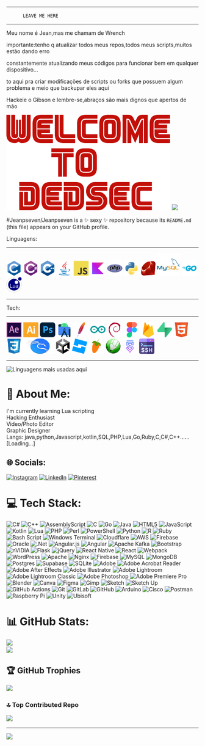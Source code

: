 ____________________________________

          LEAVE ME HERE
____________________________________
<!--   
███████╗███████╗ ██████╗  ██████╗██╗███████╗████████╗██╗   ██╗
██╔════╝██╔════╝██╔═══██╗██╔════╝██║██╔════╝╚══██╔══╝╚██╗ ██╔╝
█████╗  ███████╗██║   ██║██║     ██║█████╗     ██║    ╚████╔╝ 
██╔══╝  ╚════██║██║   ██║██║     ██║██╔══╝     ██║     ╚██╔╝  
██║     ███████║╚██████╔╝╚██████╗██║███████╗   ██║      ██║   
╚═╝     ╚══════╝ ╚═════╝  ╚═════╝╚═╝╚══════╝   ╚═╝      ╚═╝   
                                                    
 
   _   
 _| |_ 
|_   _|
  |_|  

 /$$$$$$$  /$$$$$$$$ /$$$$$$$   /$$$$$$  /$$$$$$$$  /$$$$$$ 
| $$__  $$| $$_____/| $$__  $$ /$$__  $$| $$_____/ /$$__  $$
| $$  \ $$| $$      | $$  \ $$| $$  \__/| $$      | $$  \__/
| $$  | $$| $$$$$   | $$  | $$|  $$$$$$ | $$$$$   | $$      
| $$  | $$| $$__/   | $$  | $$ \____  $$| $$__/   | $$      
| $$  | $$| $$      | $$  | $$ /$$  \ $$| $$      | $$    $$
| $$$$$$$/| $$$$$$$$| $$$$$$$/|  $$$$$$/| $$$$$$$$|  $$$$$$/
|_______/ |________/|_______/  \______/ |________/ \______/ 
                                                            
    :::     :::::::::: :::     ::: :::::::::: :::::::::  
   :+:      :+:        :+:     :+: :+:        :+:    :+: 
  +:+ +:+   +:+        +:+     +:+ +:+        +:+    +:+ 
 +#+  +:+   +#++:++#   +#+     +:+ +#++:++#   +#++:++#:  
+#+#+#+#+#+ +#+         +#+   +#+  +#+        +#+    +#+ 
      #+#   #+#          #+#+#+#   #+#        #+#    #+# 
      ###   ##########     ###     ########## ###    ### 

      ⠀⠀⠀⠀⠀⠀⠀⠀⠀⠀⠀⠀⠀⠀⠀⠀⠀⠀⠀⠀⠀⠀⠀⠀⠀⠀⠀⠀⠀⠀⠀⠀⠀⠀⠀⠀⠀⠀⠀⠀⠀⠀⠀⠀⠀⠀⠀⠀⠀⠀⠀⠀⠀⠀⠀⠀⠀⠀⠀⠀⠀⠀⠀⠀⠀
⠀⠀⠀⠀⠀⠀⠀⠀⠀⠀⠀⠀⠀⠀⠀⠀⠀⠀⠀⠀⠀⠀⠀⠀⠀⠀⠀⠀⠀⠀⠀⠀⠀⠀⠀⠀⠀⠀⠀⠀⠀⠀⠀⠀⠀⠀⠀⠀⠀⠀⠀⠀⠀⠀⠀⠀⠀⠀⠀⠀⠀⠀⠀⠀⠀
⠀⠀⠀⠀⠀⠀⠀⠀⠀⠀⠀⠀⠀⠀⠀⠀⠀⠀⠀⠀⠀⠀⠀⠀⠀⠀⠀⢀⣀⠶⣶⣶⠂⣰⣶⢀⡀⠀⠀⠀⠀⠀⠀⠀⠀⠀⠀⠀⠀⠀⠀⠀⠀⠀⠀⠀⠀⠀⠀⠀⠀⠀⠀⠀⠀
⠀⠀⠀⠀⠀⠀⠀⠀⠀⠀⠀⠀⠀⠀⠀⠀⠀⠀⠀⠀⠀⠀⠀⠀⢠⣤⣾⣿⣿⣾⣿⣿⣾⣿⣿⣾⣷⣿⣶⣦⠀⠀⠀⠀⠀⠀⠀⠀⠀⠀⠀⠀⠀⠀⠀⠀⠀⠀⠀⠀⠀⠀⠀⠀⠀
⠀⠀⠀⠀⠀⠀⠀⠀⠀⠀⠀⠀⠀⠀⠀⠀⠀⠀⠀⠀⠀⠀⠀⣀⣿⣿⣿⣿⡿⢉⣿⣿⣿⣿⠿⢙⣿⣿⣿⣿⠿⣹⣤⣀⡀⠀⠀⠀⠀⠀⠀⠀⠀⠀⠀⠀⠀⠀⠀⠀⠀⠀⠀⠀⠀
⠀⠀⠀⠀⠀⠀⠀⠀⠀⠀⠀⠀⠀⠀⠀⠀⠀⠀⠀⠀⠀⢀⣰⣿⣿⣿⡿⢋⣴⣿⣿⣿⡿⢋⣴⣿⣿⣿⡿⢋⣴⣿⣿⣿⡷⢀⣀⠀⠀⠀⠀⠀⠀⠀⠀⠀⠀⠀⠀⠀⠀⠀⠀⠀⠀
⠀⠀⠀⠀⠀⠀⠀⠀⠀⠀⠀⠀⠀⠀⠀⠀⠀⠀⠀⢠⣤⣿⣿⣬⣿⣿⣤⣾⣿⣤⣿⣿⣤⣾⣿⣬⣿⣿⣴⣿⣯⣼⣿⣿⣴⣿⣿⣤⡀⠀⠀⠀⠀⠀⠀⠀⠀⠀⠀⠀⠀⠀⠀⠀⠀
⠀⠀⠀⠀⠀⠀⠀⠀⠀⠀⠀⠀⠀⠀⠀⠀⠀⠀⣠⣾⣿⣿⣿⠿⣿⣿⣿⣿⣿⠿⣿⣿⣿⣿⣿⠿⣿⣿⣿⣿⣿⠿⣿⣿⣿⣿⣿⠿⠄⠀⠀⠀⠀⠀⠀⠀⠀⠀⠀⠀⠀⠀⠀⠀⠀
⠀⠀⠀⠀⠀⠀⠀⠀⠀⠀⠀⠀⠀⠀⠀⠀⠀⢀⣿⣿⣿⡿⠃⣠⣿⣿⣿⡿⠛⣠⣿⣿⣿⡿⠃⣸⣿⣿⣿⡿⠃⣸⣿⣿⣿⡿⢃⣼⡇⠀⠀⠀⠀⠀⠀⠀⠀⠀⠀⠀⠀⠀⠀⠀⠀
⠀⠀⠀⠀⠀⠀⠀⠀⠀⠀⠀⠀⠀⠀⠀⠀⢀⠻⣿⣿⠟⣡⣾⠿⣿⣿⠏⣱⣾⠿⣿⣿⠏⣱⣿⠿⣿⣿⠏⣱⡿⢿⣿⣿⠏⣰⣿⢿⣿⠀⠀⠀⠀⠀⠀⠀⠀⠀⠀⠀⠀⠀⠀⠀⠀
⠀⠀⠀⠀⠀⠀⠀⠀⠀⠀⠀⠀⠀⠀⠀⠀⢸⣶⣿⣿⣶⣿⣿⣶⣿⣿⣶⣿⣿⣶⣿⣿⣾⣿⣿⣶⣿⣿⣾⣿⣿⣶⣿⣿⣾⣿⣿⣾⣿⠀⠀⠀⠀⠀⠀⠀⠀⠀⠀⠀⠀⠀⠀⠀⠀
⠀⠀⠀⠀⠀⠀⠀⠀⠀⠀⠀⠀⠀⠀⠀⢠⠼⢛⣿⣿⣿⣿⡿⢛⣿⣿⣿⣿⡿⠻⠿⠿⠿⢿⠿⢛⣿⣿⣿⣿⠟⢛⣿⣿⣿⣿⠟⢛⣿⡧⠀⠀⠀⠀⠀⠀⠀⠀⠀⠀⠀⠀⠀⠀⠀
⠀⠀⠀⠀⠀⠀⠀⠀⠀⠀⠀⠀⠀⠀⠀⢈⣱⣿⣿⣿⡿⠋⣰⣿⣿⣿⡿⠏⠁⠀⠀⠀⠀⠈⠀⠙⠿⠿⠿⢋⣴⣿⣿⣿⡿⢋⣴⣿⣿⣷⡆⠀⠀⠀⠀⠀⠀⠀⠀⠀⠀⠀⠀⠀⠀
⠀⠀⠀⠀⠀⠀⠀⠀⠀⠀⠀⠀⠀⠀⠀⣼⣿⣤⣿⣿⣤⣿⣿⡤⠟⠁⠀⠀⠀⠀⠀⠀⠀⠀⠀⠀⠀⠀⠀⠀⠀⠘⠛⢿⣴⣿⣿⣼⣿⣯⣤⡀⠀⠀⠀⠀⠀⠀⠀⠀⠀⠀⠀⠀⠀
⠀⠀⠀⠀⠀⠀⠀⠀⠀⠀⠀⠀⠀⠀⠀⢸⣿⠿⣿⣿⣿⡿⠛⠀⠀⠀⠀⠀⠀⠀⠀⠀⠀⠀⠀⠀⠀⠀⠀⠀⠀⠀⠀⠀⠈⠻⣿⢿⣿⣿⣿⡇⠀⠀⠀⠀⠀⠀⠀⠀⠀⠀⠀⠀⠀
⠀⠀⠀⠀⠀⠀⠀⠀⠀⠀⠀⠀⠀⠀⠀⠸⢋⠰⣿⣿⡿⠁⠀⠀⠀⠀⠀⠀⠀⠀⠀⠀⠀⠀⠀⠀⠀⠀⠀⠀⠀⠀⠀⠀⠀⠀⣉⢾⣿⡿⢿⠿⠀⠀⠀⠀⠀⠀⠀⠀⠀⠀⠀⠀⠀
⠀⠀⠀⠀⠀⠀⠀⠀⠀⠀⠀⠀⠀⠀⠀⡔⢢⠘⣿⣿⠀⠀⠀⠀⠀⢠⠀⡄⠀⠀⠀⠀⠀⠀⠀⠀⠀⣤⢂⡜⣠⠀⠀⠀⠀⠐⣄⢺⡛⣄⢢⡐⡄⠀⠀⠀⠀⠀⠀⠀⠀⠀⠀⠀⠀
⠀⠀⠀⠀⠀⣀⣀⣶⣶⣤⡄⣀⣀⣀⣴⣿⡿⣉⣿⣿⣿⠀⠀⠀⢸⣿⣿⣿⡿⡁⠀⠀⢀⡀⠀⢸⣿⣿⣿⣿⠿⠁⠀⠀⢀⣸⠏⣩⣿⣿⣿⣿⠇⣠⣶⣶⣴⣦⠄⣠⣀⣀⠀⠀⠀
⠀⠀⢀⠀⡐⣈⣿⣿⣿⢋⡑⢈⣿⣿⣿⠋⠀⣨⣿⣿⡿⠂⠀⠀⠈⠙⡿⢋⡐⠁⠀⠀⡖⢃⠀⠀⠙⠻⠛⠋⠀⠀⠀⠀⡘⢉⠂⣹⣿⣿⡟⢉⠂⣹⣿⣿⡟⠁⠀⣹⣿⣿⡗⣀⠀
⠀⡜⢠⠃⠈⢠⣿⠟⠀⠃⠀⢤⣿⠟⠀⠃⠘⢤⡿⠛⡀⠃⠀⠀⠀⠀⠀⠀⠀⠀⠀⠚⡄⢣⠚⠀⠀⠀⠀⠀⠀⠀⠀⠀⡜⢠⠑⣼⣿⠋⠘⠀⠀⣜⠛⠋⠈⠠⠃⡼⠛⠃⠀⠠⠃
⣶⣾⣶⣷⣼⠶⣷⣾⣶⣷⣾⠶⣷⣾⣶⣷⣾⠶⣷⣾⣶⣇⠀⠀⠀⠀⠀⠀⠀⠀⠀⠉⠀⠀⠉⠀⠀⠀⠀⠀⠀⠀⠀⣀⣾⣷⠷⢠⣶⠧⣾⣷⠇⢰⣶⠷⣾⣶⠇⢰⣶⠇⢸⣶⠇
⣽⣿⣿⠛⢃⠐⣿⣿⣿⠛⢋⠐⣿⣿⣿⠋⢉⠐⣿⣿⣿⠋⢀⠀⣄⣀⡆⠀⠀⠀⠀⠀⠀⠀⠀⠀⠀⠀⠀⠀⣀⠒⢂⣿⡟⠋⣀⠚⢉⣶⡟⠋⡀⠚⢡⣾⡟⠉⡀⠚⢡⣾⡟⠁⡀
⣿⠟⠀⠀⠀⢘⡿⠟⠀⠈⠡⢘⡿⠟⠀⠌⠠⠚⡿⠛⠀⠌⠠⢛⡿⠟⠠⠜⠠⢀⠀⠀⠀⠀⠀⢸⡇⠀⡠⠜⠀⢸⡿⠋⡀⠈⠀⣻⡿⠋⠀⠘⠀⣻⡿⠃⠠⠘⠄⢻⠿⠃⠠⠐⠀
⣁⣰⠈⣄⣱⠈⣁⣰⠉⣎⣱⠈⣁⣰⠉⣎⣰⠉⣁⣰⠉⣎⣰⠉⣁⣰⠀⠈⠱⢉⣁⣀⠁⣀⣶⢈⡁⣦⠁⠀⠀⢈⣁⣦⢱⣌⣦⢉⣁⡆⢱⡈⡄⢉⣀⡆⢱⠉⡄⢉⣀⡆⢡⠈⡆
⡟⢩⣴⡟⠃⢠⣿⢫⣶⣿⠋⢠⡟⢣⣶⡟⠋⢠⡟⢣⣾⡟⠋⣤⡟⢣⠂⠀⠀⠈⠛⠁⠚⠛⠁⠘⠃⠀⠀⠀⠀⣼⡟⢡⠂⠙⠁⣼⡟⡅⢢⠐⠀⣼⡟⡕⠊⠒⠀⣼⠛⡕⠀⠐⠀
⣠⣾⠿⠁⡠⢈⡁⢾⠟⢁⡰⢈⡑⢾⠟⢁⡰⢉⡁⢈⠋⢁⠰⣉⡱⢈⠆⠀⠀⠀⠀⠀⠀⠀⠀⠀⠀⠀⠀⠀⠀⣉⡱⣉⠎⢀⠖⣉⠱⡁⠎⢀⠂⣉⠰⡁⠈⣀⠂⣉⠀⡁⠀⣀⠆
⡄⠃⢠⠂⠐⢠⡄⠂⠄⠂⠐⢠⡔⠂⠄⠂⠐⢤⡄⠀⠄⠢⠐⣤⡔⠂⠄⢢⠀⠀⠀⠀⠀⠀⠀⠀⠀⠀⠀⠠⠒⣤⠔⠀⡔⠠⠒⣤⠐⠀⠔⠠⠂⣼⠓⠀⠔⠠⠂⣼⠒⠠⡐⢀⠂
⠄⡸⢀⠀⡸⠀⢄⡸⣀⢇⡨⠀⢄⡸⡀⢇⠨⠀⢄⠸⡀⢇⠸⠀⢄⠸⡈⢆⠹⠠⢄⠀⡀⢀⠀⠠⢄⠤⡸⢇⠄⠠⢄⠻⡸⢀⠗⢠⣶⠇⣸⣶⠇⢰⣦⢇⣸⣶⠇⢰⣴⠇⣸⣀⠇
⠂⡑⢈⠀⢀⠒⢂⡑⣀⠆⢁⠰⢊⡑⣀⠊⢀⠒⢊⡀⣁⠊⢀⠲⢊⡐⡁⠊⢀⠲⢈⠐⡁⠊⣀⠒⢊⠐⡑⠂⣀⠒⢊⠒⡑⠈⣀⠺⢉⣾⡿⠉⡀⠞⢩⣾⡟⠉⡀⠚⣡⣾⡟⠁⡀
⠃⠜⠀⠀⢂⠘⠣⡜⠀⡄⢃⠘⠣⡘⠀⡜⠂⠛⠣⠘⠀⡜⠀⠛⢣⠘⠀⡜⠀⠀⢣⠘⠀⡜⠀⠈⢣⠘⠠⡜⠀⠘⢢⠛⠀⠘⡀⢻⣿⠋⠀⠘⡀⢻⣿⠋⢀⠘⡄⢻⡿⠃⠀⠐⠀
⡁⢰⠈⡀⢠⠉⡁⢠⠉⡀⢠⠉⡁⢠⠉⡀⢠⠉⡁⢠⠉⡀⢠⠉⣁⣠⢁⣄⣤⢉⣁⣤⠁⣀⣤⢉⡁⣤⢁⡀⣀⢉⣁⣤⢡⣌⣤⢉⣁⡆⢱⣈⡄⢉⣀⡄⢡⣈⡄⢉⣀⡎⢡⠉⡄
⡁⢊⠐⡀⠀⣠⡕⢊⠒⡑⠊⣠⡑⢂⠒⡑⠊⣀⡑⢊⣶⡗⠊⣨⡟⢁⣶⡟⠉⣨⡟⣡⣾⡟⠁⣈⡐⢀⢊⡑⠈⢸⡟⣡⣾⡟⠁⣼⡟⣡⣾⡟⠁⣼⠟⡑⢚⠛⠁⣸⠛⡁⠂⠐⠁
⠄⢣⠘⠀⠘⠀⠄⢣⠙⠀⠘⠀⣼⡧⠁⠠⠜⠤⣼⡿⠋⠠⠘⠤⣼⡿⠃⠠⠘⠤⣼⡿⠃⠠⠉⣤⠜⠤⠃⠀⠀⢤⣼⠿⠃⠠⠉⠤⠜⠟⠃⠠⠁⠤⠞⠄⠁⠤⠃⢤⠉⡄⠀⠤⠃

⣿⣿⣿⣿⣿⣿⣿⣿⣿⣿⣿⣿⣿⣿⣿⣿⣿⣿⣿⣿⣿⣿⣿⣿⣿⣿⣿⣿⣿⣿⣿⣿⣿⣿⣿⣿⣿⣿⣿⣿⣿⣿⣿⣿⣿⣿⡇
⣿⣿⣿⣿⣿⣿⣿⣿⣿⣿⣿⣿⣿⣿⣿⣿⣿⣿⣿⣿⣿⣿⣿⣿⣿⣿⣿⣿⣿⣿⣿⣿⣿⣿⣿⣿⣿⣿⣿⣿⣿⣿⣿⣿⣿⣿⡇
⣿⣿⣿⣿⣿⣿⣿⣿⣿⣿⣿⣿⣿⣿⣿⣿⣿⣿⣿⣿⣿⣿⣿⣿⣿⣿⣿⣿⣿⣿⣿⣿⣿⣿⣿⣿⣿⣿⣿⣿⣿⣿⣿⣿⣿⣿⡇
⣿⣿⣿⣿⣿⣿⣿⣿⣿⣿⣿⣿⣿⣿⣿⣿⣿⣿⣿⣿⣿⣿⣿⣿⣿⣿⣿⣿⣿⣿⣿⣿⣿⣿⣿⣿⣿⣿⣿⣿⣿⣿⣿⣿⣿⣿⡇
⣿⣿⣿⣿⣿⣿⠿⣿⣿⣿⣿⣿⣿⣿⣿⣿⣿⣿⣿⣿⣿⣿⣿⣿⣿⣿⣿⣿⣿⣿⣿⣿⣿⣿⣿⣿⣿⣿⣿⣿⣿⣿⣿⣿⣿⣿⡇
⣿⣿⣿⣿⡿⢫⣾⡿⠿⠿⠟⠉⣿⣿⣿⣿⣿⣿⣿⣿⣿⣿⣿⣿⣿⣿⣿⣿⣿⣿⣿⣿⣿⣿⣿⣿⣿⣿⣿⣿⣿⣿⣿⣿⣿⣿⡇
⣿⣿⣿⠟⣱⠿⣩⣄⣶⣶⢦⠮⠭⠙⢛⣿⣿⣿⣿⣿⣿⣿⣿⣿⣿⣿⣿⣿⣿⣿⣿⣿⣿⣿⣿⣿⣿⣿⣿⣿⣿⣿⣿⣿⣿⣿⡇
⣿⣿⡏⣼⡇⣾⣿⡏⣿⣉⣉⠉⠉⠄⠠⢿⡇⣿⣿⣿⣿⣿⣿⣿⣿⣿⣿⣿⣿⣿⣿⣿⣿⣿⣿⣿⣿⣿⣿⣿⣿⣿⣿⣿⣿⣿⡇
⣿⣿⢰⣿⡇⣽⢛⠛⠻⠄⠒⢀⣲⣶⣿⣶⣄⠻⣿⣿⣿⣿⣿⣿⣿⣿⣿⣿⣿⣿⣿⣿⣿⣿⣿⣿⣿⣿⣿⣿⣿⣿⣿⣿⣿⣿⡇
⣿⣯⣘⣛⡃⣿⢠⣶⣿⣿⣷⣶⣬⣛⠿⣿⣿⣧⡙⢛⣿⣿⣿⣿⣿⣿⣿⣿⣿⣿⣿⣿⣿⣿⣿⣿⣿⣿⣿⣿⣿⣿⣿⣿⣿⣿⡇
⣿⣿⣿⣿⡇⡏⣾⣿⣿⣿⣿⣿⣿⣿⣷⣤⡙⢿⣷⡌⢉⣿⣿⣿⣿⣿⣿⣿⣿⣿⣿⣿⣿⣿⣿⣿⣿⣿⣿⣿⣿⣿⣿⣿⣿⣿⡇
⣿⣿⣿⣿⣷⢰⣿⣿⣿⣿⣿⣿⣿⣿⣿⣿⣡⡎⠟⣡⣾⣿⣿⣿⠿⠿⣿⣿⣿⣿⣿⣿⣿⣿⣿⣿⣿⣿⣿⣿⣿⣿⣿⣿⣿⣿⡇
⣿⣿⣿⣿⡇⠹⠿⢿⣿⣿⣿⣿⣿⣿⣿⣿⡟⣡⣾⣿⡿⢋⣅⣀⣿⣿⣇⣂⣨⡙⢿⣿⣿⣿⣿⣿⣿⣿⣿⣿⣿⣿⣿⣿⣿⣿⡇
⣿⣿⣿⠟⣠⣤⣤⣤⣄⡈⠙⠻⣿⢃⣿⠋⣼⣿⣿⣿⠃⣸⣿⣿⣿⣵⣾⣿⡟⢿⣆⢻⣿⣿⣿⣿⣿⣿⣿⣿⣿⣿⣿⣿⣿⣿⡇
⣿⣿⣿⢸⣿⣿⣿⣿⣿⣿⣷⣤⡈⡘⢿⢸⣿⣿⣿⣏⢘⡓⣿⢒⣚⡻⢿⣿⣇⢸⣿⢸⣿⣿⣿⣿⣿⣿⣿⣿⣿⣿⣿⣿⣿⣿⡇
⣿⣿⡇⣸⣿⣿⣿⣿⣿⣿⣿⣿⣷⣌⢲⡘⣿⣿⣿⣿⠸⠣⠹⠙⣿⡿⢸⡟⡿⣿⠁⣼⣿⣿⣿⣿⣿⣿⣿⣿⣿⣿⣿⣿⣿⣿⡇
⣿⣿⢡⣿⣿⣿⣿⣿⣿⣿⣿⣿⣿⣿⣦⠳⡜⢿⣿⣧⠰⡂⠃⣦⣬⠴⣷⠄⢊⡼⢣⣿⣿⣿⣿⣿⣿⣿⣿⣿⣿⣿⣿⣿⣿⣿⡇
⣿⡟⣼⣿⣿⣿⣿⣿⣿⣿⣿⣿⣿⣿⣿⣧⡹⠀⡙⢿⡇⠀⠒⠛⠟⢰⡆⠄⢨⣴⣿⣿⣿⣿⣿⣿⣿⣿⣿⣿⣿⣿⣿⣿⣿⣿⡇
⣿⡇⠃⢻⠏⣹⣿⣿⣿⣿⣿⣿⣿⣿⣿⣿⣧⢸⣿⣄⢻⣶⡆⠀⣾⡟⠀⠿⢠⣿⣿⣿⣿⣿⣿⣿⣿⣿⣿⣿⣿⣿⣿⣿⣿⣿⡇
⣿⠃⠀⠈⡀⣿⣿⣿⣿⣿⣿⣿⣿⣿⣿⣿⣿⠘⣿⣿⣇⢻⣧⡀⠉⣀⠎⠀⣿⣿⣿⣿⣿⣿⣿⣿⣿⣿⣿⣿⣿⣿⣿⣿⣿⣿⡇
⡿⢀⠐⠀⢠⢹⣿⣿⣿⠈⣿⣿⣿⣿⣿⣿⡟⣰⣿⣿⣿⠸⠟⡓⠄⠀⠃⠡⠯⠭⠭⠁⢸⣿⣿⣿⣿⣿⣿⣿⣿⣿⣿⣿⣿⣿⡇
⠇⠀⠈⠗⡀⠸⣿⣿⠏⢀⣿⣿⣿⣿⣿⢋⣰⣿⣿⣿⡿⠈⢡⡴⢠⣵⣶⠶⢟⠁⠁⠈⣿⣿⣿⣿⣿⣿⣿⣿⣿⣿⣿⣿⣿⣿⡇
⠀⡄⢀⢰⡀⣂⠿⠡⢂⣼⣷⣬⡝⢋⣤⣽⣟⣛⣛⠛⠠⣀⣼⡼⠍⢁⡦⠭⠐⢠⡴⣃⣿⣿⣿⣿⣿⣿⣿⣿⣿⣿⣿⣿⣿⣿⡇
⠀⣿⣆⡨⠁⠐⡤⢡⣿⣿⣿⣿⡇⢸⣿⣿⣿⣿⠇⠀⠁⣸⠤⣀⣀⣠⠤⢆⡴⠊⠀⣿⣿⣿⣿⣿⣿⣿⣿⣿⣿⣿⣿⣿⣿⣿⡇
⣦⣿⣿⣷⡄⠀⢄⢺⣿⣿⣿⣿⣇⣿⣿⣿⣿⣇⠈⠀⣤⠟⣀⣉⣀⠀⡠⠊⢀⠀⢸⣿⣿⣿⣿⣿⣿⣿⣿⣿⣿⣿⣿⣿⣿⣿⡇
⣿⣿⣿⣿⣿⣦⠻⢊⠻⣿⣿⣿⣿⣿⣿⣿⣿⠀⠀⣖⢱⠠⠭⢉⠱⠌⠱⡚⠁⢀⣾⣿⣿⣿⣿⣿⣿⣿⣿⣿⣿⣿⣿⣿⣿⣿⡇
⣿⣿⣿⣿⣿⣿⣧⡀⡀⠨⣝⠻⢿⣿⣿⣿⣿⣿⣿⡙⠀⢡⡴⢂⣠⡤⠅⠀⠀⣼⣿⣿⣿⣿⣿⣿⣿⣿⣿⣿⣿⣿⣿⣿⣿⣿⡇
⣿⣿⣿⣿⣿⣿⣿⣷⣄⠄⠢⣌⡲⢬⣙⡻⠿⠿⢋⣁⡼⠋⠀⢉⡀⠄⠂⠀⣼⣿⣿⣿⣿⣿⣿⣿⣿⣿⣿⣿⣿⣿⣿⣿⣿⣿⡇
⣿⣿⣿⣿⣿⣿⣿⣿⣿⣷⣄⡈⠅⣀⠉⠈⠄⣶⠟⣩⣶⣧⡈⢄⠐⠂⣠⣾⣿⣿⣿⣿⣿⣿⣿⣿⣿⣿⣿⣿⣿⣿⣿⣿⣿⣿⡇
⣿⣿⣿⣿⣿⣿⣿⣿⣿⣿⣿⣿⣷⣦⣍⣀⠐⢈⣾⣿⣿⣿⣿⣷⣶⣿⣿⣿⣿⣿⣿⣿⣿⣿⣿⣿⣿⣿⣿⣿⣿⣿⣿⣿⣿⣿⡇
⣿⣿⣿⣿⣿⣿⣿⣿⣿⣿⣿⣿⣿⣿⣿⣿⣿⣿⣿⣿⣿⣿⣿⣿⣿⣿⣿⣿⣿⣿⣿⣿⣿⣿⣿⣿⣿⣿⣿⣿⣿⣿⣿⣿⣿⣿⡇
⠀⠀⠀⠀⠀⠀⢀⣀⣀⠀⣀⣀⣀⡀⠀⣀⣀⣀⠀⠀⠀⠀⠀⠀⠀⠀⣀⠀⠀⠀⠀⠀⠀⠀⠀⠀⠀⠀⣀⣀⣄⡀⢀⠀⠀⠀⠀⠀⠀⠀⠀⠀⠀⠀⠀⠀⠀⠀⠀⠀⠀
⠀⠀⠀⣀⣤⣶⣿⣿⣿⣶⠿⠉⢩⡄⣼⣿⠟⠁⠀⠀⠀⠀⠀⠀⠀⠀⠈⠉⣿⣿⡖⠀⠀⣀⣀⣤⣴⣶⣄⠈⠁⠉⠻⣧⡀⠀⠀⠀⠀⠀⠀⠀⠀⠀⠀⠀⠀⠀⠀⠀⠀
⠀⢠⡾⠋⠡⠞⠉⠩⠟⠁⠀⣰⣿⣿⣿⠏⠀⠀⠀⠀⠀⠀⠀⠀⠀⠀⠀⠀⠈⠻⣿⣶⠚⠛⠛⠯⣄⡀⠀⠙⠀⠀⠀⠹⣿⢧⡀⠀⠀⠀⠀⠀⠀⠀⠀⠀⠀⠀⠀⠀⠀
⢀⡿⠁⠀⣶⠋⠀⠀⠀⠀⢀⣿⢇⣿⠇⣠⠀⠀⠀⠀⠀⠀⠀⣀⣀⣤⡤⠤⠤⠀⠙⣯⡿⠁⠀⠀⠀⠙⠦⠀⠀⠀⠀⠀⠈⣿⣷⡀⠀⠀⠀⠀⠀⠀⠀⠀⠀⠀⠀⠀⠀
⢸⡇⠀⢸⣇⠀⠀⠀⠀⡠⣼⣿⣼⡏⠐⠃⠀⠀⠀⢀⣤⣶⢟⣩⣤⣀⠀⠀⠀⠀⠀⠘⠻⣏⣉⣑⡒⠢⣄⠀⠀⠀⠀⠀⠀⢹⡏⡇⠀⠀⠀⠀⠀⠀⠀⠀⠀⠀⠀⠀⠀
⠀⢷⡄⠀⠻⢧⣤⣤⠞⢠⣿⣿⡟⠀⠀⠀⢤⠀⠾⠟⠋⣰⣫⡿⠛⣛⢻⡆⠀⠀⠀⠀⣠⠞⠉⠀⠉⢧⣈⡇⠀⠈⢧⠀⠀⠈⣿⣷⣠⡞⢛⡉⠛⠶⣄⠀⠀⠀⠀⠀⠀
⠀⠈⠻⣷⣄⣰⠟⢁⣴⣿⣿⠟⠀⠀⠀⠀⠈⠂⠀⠀⠀⠻⣿⠀⣿⣿⡿⠀⠀⠀⠀⢰⣿⡀⠀⢀⣾⣿⣿⠃⠀⠀⢨⡆⠀⠀⠘⠎⠛⢻⣿⣿⠀⠀⠈⢷⡀⠀⠀⠀⠀
⠀⠀⠀⠈⠻⣍⣩⣿⣿⣿⠁⢀⣴⡶⠒⢶⣄⠀⠀⠀⠀⠀⠉⠒⠋⢻⡿⠀⠀⠀⠀⣿⣿⡇⡀⠰⠿⣿⣧⠆⠀⠀⢀⠇⠀⠀⠀⠀⠀⣸⠻⣿⠀⠀⠀⠈⣿⣹⣦⡀⠀
⠀⠀⠀⠀⠀⠀⠀⠀⠹⣿⡀⣾⠋⣀⣠⣀⠙⣧⠀⠀⠀⠀⠀⠀⠀⠀⠀⠀⠀⠀⠀⠘⣿⣿⣧⠀⠀⠀⠀⠀⢀⣴⠏⠀⢠⣄⣠⠤⠚⠁⠀⠁⠀⠀⠀⣰⣿⣿⣿⠛⢦
⠀⠀⠀⠀⠀⠀⠀⠀⠀⠈⢷⡇⣾⣷⣾⣿⠶⢼⡆⠀⠀⠀⠀⠀⠀⠀⠀⠀⠀⠀⠀⠀⠈⠻⠿⣷⣦⣤⡤⠶⠻⠋⠀⠀⠀⠉⠙⠂⠀⠠⠠⢀⣀⣠⣼⣛⠛⢿⠁⠀⠘
⠀⠀⠀⠀⠀⠀⠀⠀⠀⠀⠈⢿⣿⠧⢸⣿⡟⠉⣧⠀⠀⠀⠀⠀⠀⠀⠀⠀⠀⠀⠀⠀⠀⣴⣿⣿⣿⣤⠌⠉⠛⠳⠀⠀⣀⣀⣤⣀⠀⠀⣸⣟⡛⠛⠉⢿⣿⣶⡄⣀⣰
⠀⠀⠀⠀⠀⠀⠀⠀⠀⠀⠀⠈⢿⣧⡀⠛⠁⠀⣟⠀⠀⠀⠀⠶⠀⠀⠀⠀⠀⠀⠀⠀⢸⣿⣿⣿⣿⣿⣧⣤⣶⣶⣦⣀⣀⣈⣿⣿⣧⡼⠉⠉⠀⠀⠀⡼⠿⠏⡇⢹⣿
⠀⠀⠀⠀⠀⠀⠀⠀⠀⠀⠀⠀⠘⣿⣷⠀⠀⠀⢹⠻⢶⡀⠀⠀⠀⠀⣀⣀⡀⠀⠀⠀⠸⣿⣿⣿⣿⣿⣿⣿⣿⣿⣿⣿⣿⣷⣾⣿⣿⣷⣄⡀⠀⠀⠀⠀⠠⠚⠁⠀⢰
⠀⠀⠀⠀⠀⠀⠀⠀⠀⠀⠀⠀⠀⢹⣿⣆⠀⠀⠀⠀⠀⠀⠀⢀⡴⠋⢁⣈⣽⣶⣤⣀⠀⠻⣿⣿⣿⣿⠿⠻⠟⠋⠉⠻⣿⣿⣿⣿⣿⣿⣿⣿⣶⣤⣤⣀⣀⣀⣤⣤⡟
⠀⠀⠀⠀⠀⠀⠀⠀⠀⠀⠀⠀⠀⠀⣿⣿⣦⡀⠀⠀⠀⠀⡞⠋⣠⠞⢉⣤⣾⣿⣿⣿⣇⠀⠈⣽⠟⠁⠀⠀⠀⠀⠀⠀⠈⠻⣿⣿⣿⣿⣿⣿⣿⣿⣿⣿⣿⣿⣿⠟⠀
⠀⠀⠀⠀⠀⠀⠀⠀⠀⠀⠀⠀⠀⠀⢹⣿⣿⣷⣄⡀⠀⠀⠳⣴⣷⣾⣿⣿⣿⠟⢁⣾⣿⣤⠞⠁⠀⠀⠀⠀⠀⠀⠀⠀⠀⠀⠈⠻⣿⣿⣿⣿⣿⣿⣿⣿⣿⠟⠁⠀⠀
⠀⠀⠀⠀⠀⠀⠀⠀⠀⠀⠀⠀⠀⠀⢸⣿⣿⠿⣿⣿⣦⣀⠀⠈⠻⣿⡏⢉⣠⣴⡿⢋⣾⠋⠀⠀⠀⠀⠀⠀⠀⠀⠀⠀⠀⠀⠀⠀⠀⠉⠙⠛⠛⠛⠋⠉⠀⠀⠀⠀⠀
⠀⠀⠀⠀⠀⢀⣴⣾⠋⢻⣶⡄⠀⢀⡟⣼⡾⠟⠋⣻⣿⣿⣷⣦⣄⠘⢿⡟⣛⣩⣴⣿⠇⠀⠀⠀⠀⠀⠀⠀⠀⠀⠀⠀⠀⠀⠀⠀⠀⠀⠀⠀⠀⠀⠀⠀⠀⠀⠀⠀⠀
⠀⠀⠀⠀⣴⠿⠋⢹⣇⣀⢀⣿⡴⠋⣾⠋⠀⠀⡀⣿⡿⠷⠘⢿⣿⣿⣦⣍⠉⠉⠁⡼⠀⠀⠀⠀⠀⠀⠀⠀⠀⠀⠀⠀⠀⠀⠀⠀⠀⠀⠀⠀⠀⠀⠀⠀⠀⠀⠀⠀⠀
⠀⠀⠀⢰⣧⠀⠀⠀⢙⣛⢋⡉⠀⢸⠃⠀⠀⢰⣧⠻⣇⠀⠀⠘⢿⣿⣿⣿⣿⣶⣴⠃⠀⠀⠀⠀⠀⠀⠀⠀⠀⠀⠀⠀⠀⠀⠀⠀⠀⠀⠀⠀⠀⠀⠀⠀⠀⠀⠀⠀⠀
⠀⠀⠀⠸⣿⣧⣀⠀⠀⠀⠹⠃⢀⣸⡀⠀⢦⠀⠻⣷⣌⠓⠀⠀⠀⠈⢿⣿⣿⣿⡏⠀⠀⠀⠀⠀⠀⠀⠀⠀⠀⠀⠀⠀⠀⠀⠀⠀⠀⠀⠀⠀⠀⠀⠀⠀⠀⠀⠀⠀⠀
⠀⠀⠀⠀⠙⠛⠉⠛⠒⠒⠒⠉⠉⠈⠛⠛⠛⠓⠀⠀⠀⠀⠀⠀⠀⠀⠀⠘⠛⡛⠀⠀⠀⠀⠀⠀⠀⠀⠀⠀⠀⠀⠀⠀⠀⠀⠀⠀⠀⠀⠀⠀⠀⠀⠀⠀⠀⠀⠀⠀⠀
⠀⠀⠀⠀⠀⠀⠀⠀⠀⠀⠀⠀⠀⠀⠀⠀⠀⠀⠀⠀⠀⠀⠀⠀⠀⣀⠀⠀⠀⠀⠀⠀⠀⠀⠀⠀⠀⠀⠀⠀⠀⠀⠀⠀⠀⠀⠀⠀⠀⠀⠀⠀⠀
⠀⠀⠀⠀⠀⠀⠀⠀⠀⠀⢠⡴⠶⠶⠶⠶⠶⠤⠤⠤⢤⣤⣠⡶⠻⠉⢹⣦⡀⠀⠀⠀⠀⠀⠀⠀⠀⠀⠀⠀⠀⠀⠀⠀⠀⠀⠀⠀⠀⠀⠀⠀⠀
⠀⠀⠀⠀⠀⠀⠀⠀⠀⠀⢿⣷⠀⢀⣀⡠⠤⠤⠤⠤⢄⣴⠟⠀⠀⠀⢀⣿⣿⣖⠶⠤⠤⣄⣀⣀⠀⠀⠀⠀⠀⠀⠀⠀⠀⠀⠀⠀⠀⠀⠀⠀⠀
⠀⠀⠀⠀⠀⠀⠀⠀⠀⠀⠸⣿⡄⠀⣀⣀⣀⣀⣀⣴⣿⠏⠀⠀⠀⡇⢘⣿⣿⣝⣧⣐⣒⣤⣬⠭⣉⣛⠒⠦⢤⣀⡀⠀⠀⠀⠀⠀⠀⠀⠀⠀⠀
⠀⠀⠀⠀⠀⠀⠀⠀⠀⠀⠀⢻⡀⠈⡍⠁⠀⠀⡾⢱⡟⠀⠀⠀⠀⡗⠈⢿⡿⠙⠚⢿⡄⠈⠉⠉⠓⠚⠿⢵⣖⣪⣭⣓⠢⣄⡀⠀⠀⠀⠀⠀⠀
⠀⠀⠀⠀⠀⠀⠀⠀⠀⠀⠀⢸⡜⠀⣷⠀⠀⢸⠃⣿⣇⠀⢀⢀⣈⣀⣀⡈⢷⣶⣷⣶⣿⠀⠀⠀⠀⠀⠀⠀⠀⠈⠉⠑⠶⠤⣉⡳⢦⡀⠀⠀⠀
⠀⠀⠀⠀⠀⠀⠀⠀⠀⠀⠀⠀⣧⡄⠸⡄⠀⢸⢠⣟⣧⣶⣿⣛⢿⣿⣿⣿⢷⣿⣿⡿⠿⡇⠀⠀⠀⠀⠀⠀⠀⠀⠀⠀⠀⠀⠀⠉⠑⠺⢷⣄⠀
⠀⠀⠀⠀⠀⠀⠀⠀⠀⠀⠀⠀⢹⡍⠀⣇⠀⣿⠻⣿⣿⣿⣿⣷⣦⡙⣿⣿⣿⣿⣯⣡⣤⣧⠀⠀⠀⠀⠀⠀⠀⠀⠀⠀⠀⠀⠀⠀⠀⠀⠀⠉⠛
⠀⠀⠀⠀⠀⠀⠀⠀⠀⠀⠀⠀⠘⡇⠀⢸⠀⣿⢼⣿⣿⠷⠋⡙⣟⣿⣉⠉⠹⢿⣿⣏⣿⣿⠀⠀⠀⠀⠀⠀⠀⠀⠀⠀⠀⠀⠀⠀⠀⠀⠀⠀⠀
⠀⠀⠀⠀⠀⠀⠀⠀⠀⠀⠀⠀⠀⢳⡀⠘⣆⣿⢸⣻⣿⣾⡏⣡⡄⣀⣉⣹⣶⣾⣿⡏⠟⣽⠀⠀⠀⠀⠀⠀⠀⠀⠀⠀⠀⠀⠀⠀⠀⠀⠀⠀⠀
⠀⠀⠀⠀⠀⠀⠀⠀⠀⠀⠀⠀⠀⠸⣿⡀⢻⡿⣌⣿⣿⣿⣿⠟⢛⣉⠁⠈⣿⣿⡟⠁⢠⣿⠀⠀⠀⠀⠀⠀⠀⠀⠀⠀⠀⠀⠀⠀⠀⠀⠀⠀⠀
⠀⠀⠀⠀⠀⠀⠀⠀⠀⠀⠀⠀⠀⠀⣯⠁⠘⣧⣿⣿⣿⣿⣿⣶⣶⣶⣶⣶⣿⡟⣤⣴⣿⣇⠀⠀⠀⠀⠀⠀⠀⠀⠀⠀⠀⠀⠀⠀⠀⠀⠀⠀⠀
⠀⠀⠀⠀⠀⠀⠀⠀⠀⠀⠀⢀⣠⡤⣿⣀⠀⢿⡏⢧⡈⣿⣿⣿⣿⣿⣿⣿⢿⠟⠛⠻⣿⠿⠙⣗⣦⣄⣀⠀⠀⠀⠀⠀⠀⠀⠀⠀⠀⠀⠀⠀⠀
⠀⠀⠀⠀⠀⠀⠀⠀⠀⢠⣶⠏⠁⢀⣿⡏⡀⢸⣷⣸⣿⡙⠿⣿⣿⣿⣿⣟⢮⡞⠀⠀⠋⠀⢘⣿⠟⠈⠉⠳⣦⠀⠀⠀⠀⠀⠀⠀⠀⠀⠀⠀⠀
⠀⠀⠀⠀⠀⠀⠀⠀⢰⣿⠁⣀⣀⣸⣿⣷⢷⠀⣿⣷⡱⣝⠒⣿⣿⢿⡿⣷⣿⠆⠀⣠⠂⢠⡟⡁⠀⠀⠈⠙⢿⣷⡄⠀⠀⠀⠀⠀⠀⠀⠀⠀⠀
⠀⠀⠀⠀⠀⠀⠀⣠⣿⣩⠠⠤⣀⣭⣿⣿⣞⡆⢹⣷⡿⣍⠓⠦⣼⣿⣿⡋⢁⣤⡞⣁⠴⠿⢋⣕⠀⡀⠀⠀⠀⢻⣇⠀⠀⠀⠀⠀⠀⠀⠀⠀⠀
⠀⠀⠀⠀⠀⢀⣼⠿⠏⢀⠀⠀⢸⣿⣿⣿⣿⢃⠀⣿⣿⠈⠣⡀⠨⣿⣿⣾⣛⣽⡟⠁⠛⣿⡿⠿⠀⡇⠀⠀⠀⠘⣿⡀⠀⠀⠀⠀⠀⠀⠀⠀⠀
⠀⠀⠀⠀⢠⠟⣿⠤⣄⠈⣳⣼⣿⣿⠝⠃⣿⣾⡀⢹⣌⡓⠦⠬⠿⠿⢿⣿⣯⣭⡔⠒⡛⠁⠀⡤⣠⣿⠀⡄⠀⢠⠈⣷⠀⠀⠀⠀⠀⠀⠀⠀⠀
⠀⠀⠀⢰⡏⠀⡏⣴⣟⣿⣿⣿⡿⠏⠀⠀⠘⣷⣧⣀⣏⣛⡲⠤⠿⣿⣿⣯⣭⣽⣶⠞⠁⣠⢞⣽⣿⡟⢨⠁⠀⢸⡆⢸⠀⠀⠀⠀⠀⠀⠀⠀⠀
⠀⠀⠀⣿⠁⣸⠃⠙⠛⣿⢦⣀⣀⣤⢶⣶⣿⣿⣿⣿⣶⣶⡏⠀⢀⠉⢻⣟⣫⠿⠊⢁⡾⠁⠉⣾⣿⣧⣾⣏⠀⢸⡇⣿⡆⠀⠀⠀⠀⠀⠀⠀⠀
⠀⠀⢸⡯⢰⠋⠀⣰⣿⣿⣿⡿⣿⡏⡠⣯⡈⣹⣟⣿⣝⣙⡇⠈⢩⣭⣿⣿⠇⢀⡴⠋⠀⠀⠐⣻⣿⢿⣿⠃⠀⣿⡇⠻⡇⠀⠀⠀⠀⠀⠀⠀⠀
⠀⢠⡿⢠⠏⠀⢀⣻⣿⠏⢿⣿⣸⢸⠁⠸⣿⣿⣿⢿⠛⣿⣷⣿⣿⣿⣷⠶⠚⠉⠀⠀⠀⠀⠘⢿⣿⣿⡷⡄⢸⣹⠇⠀⡇⠀⠀⠀⠀⠀⠀⠀⠀
⢠⡟⢀⣴⣶⣾⣿⣿⡏⣰⢸⠇⣇⡏⠀⠀⠙⣿⣿⣟⡄⢹⡿⠿⠛⠛⣿⣶⣶⡦⠤⢔⣂⣀⠀⣾⡟⠻⡿⠁⢌⡿⠀⢀⡇⠀⠀⠀⠀⠀⠀⠀⠀
⢸⠀⣸⠿⠟⠟⠙⡿⠀⡇⡾⢠⣏⢣⣄⢲⣄⡘⣿⣿⣷⠘⣇⢀⣒⡯⠉⠉⠁⠈⠓⠿⣿⠟⢰⣿⡇⠴⠁⠀⣼⡽⠁⢸⡇⠀⠀⠀⠀⠀⠀⠀⠀
⢘⣇⠉⠀⠀⣀⡼⠁⢸⣱⠇⢠⢻⡄⣿⣿⣿⣿⣿⣿⣏⠀⢻⣿⣷⣄⡄⠀⠀⢀⡤⠞⠁⢠⣿⣿⡀⠀⢀⣾⣵⡗⠀⣾⡇⠀⠀⠀⠀⠀⠀⠀⠀
⠾⢾⣆⣰⣶⣷⡄⠀⢡⠏⠀⠀⠈⠀⠉⠙⢿⢱⠙⢿⣿⣄⡸⣿⣿⣿⣿⡿⠟⢉⡠⠆⣰⢿⣿⢿⠁⣠⠋⠐⣾⠇⠀⣿⡇⠀⠀⠀⠀⠀⠀⠀⠀
⠀⠀⠻⣌⠻⣿⡿⠿⣯⡶⠇⠀⠀⢠⠀⠀⠸⣿⠀⠀⣿⡏⠁⣿⠋⠁⣁⣤⠞⠉⠀⠰⢛⣿⠋⣠⡞⠁⢀⡀⠉⠀⢠⢿⠁⠀⠀⠀⠀⠀⠀⠀⠀
⠀⠀⠀⠈⠓⠧⣤⣄⣉⣀⣀⡈⠐⢪⣷⡄⠀⡇⣧⡀⣾⣧⠁⢻⣶⣾⣿⡄⠀⠀⠀⠀⣿⣯⣾⣿⡾⠛⢉⣀⡅⠀⡜⣿⠀⠀⠀⠀⠀⠀⠀⠀⠀
⠀⠀⠀⠀⠀⠀⠀⠀⠀⠉⢹⣟⣷⣦⣾⣷⠀⣿⣿⣧⣿⢿⣇⠀⣿⣿⠛⠀⡀⢀⠀⣠⣿⣫⣾⡽⠞⠛⠛⠾⠁⣸⢁⡿⠀⠀⠀⠀⠀⠀⠀⠀⠀
⠀⠀⠀⠀⠀⠀⠀⠀⠀⠀⣾⢸⡟⣿⡿⣿⣷⢿⣿⣿⣿⡜⣷⠄⢸⡘⣊⣭⡾⢋⡾⣿⣿⣿⣵⠶⠚⠁⠀⠀⠀⣿⣸⠃⠀⠀⠀⠀⠀⠀⠀⠀⠀
⠀⠀⠀⠀⠀⠀⠀⠀⠀⠀⡟⢸⣧⢻⣷⢻⢿⣧⡻⣿⣿⢷⣽⡆⠈⣧⠡⢄⣼⡿⠞⣻⢿⡭⠆⠀⢀⣠⣴⠀⢰⣏⡿⠀⠀⠀⠀⠀⠀⠀⠀⠀⠀
⠀⠀⠀⠀⠀⠀⠀⠀⠀⠀⡇⠀⣿⢸⡿⣟⣷⡻⣿⣿⣿⣟⣿⣿⡂⢹⣶⣿⣿⠀⢸⡟⠉⠀⠀⠻⣿⣞⠋⢠⠇⣻⡇⠀⠀
                                                                                                                                        
                                                                                                                                        
                                                                                                                         
                                                                                                                         
                      .::-==+*####+=-::.                                                                                 
                                       -+#%%@@@@=.                                                                       
                                                :#@@@@@%-                                                                
                                                      .+@@@@#-                                                           
                                                           =#@@@                                                         
                                       .::=+*##@@@@@@@@@@@@@% @#                                                         
                     .=+*#*###%####*+===:::::.. .::--=++*#%@@ @@                                                         
         .:===+=:.                                            =@                                                         
    :.                                            :=#@@@@@@@@@=@+                                                        
                                           -%@@@@%%##=.        =@=             :-                                        
                                     :##%@#-                    #@@.                %                                    
                                :*%#-                            @@@@@#.               =#                                
                            :**-                                  @@@@@@@@@@@@@@+=        **                             
                        :#=                                     -@@@@@@@@@@@@@@@@@@@@*=:     @:                          
                     #-                                       =@@@@@@-          =@@@@@@@@=@=   %@                        
                 =:                                         :@@@@@=                   -@@@@@@=#@ @@                      
                                                           =@@@@=                         -#@@@@@:                       
                                                          =@@@@                               .@@@@@@:                   
                                                          @@@@:                                 @@@@@@*                  
                                                         #@@@*                                   @@@@@@+                 
                                                         @@@@                                      .%@@@=                
                                                         @@@@                                          @@@@:             
                                                         @@@@=                                           @-              
                                                         :@@@@                                                           
                                                          #@@@#                                                          
                                                           @@@@@                                                         
                                                            *@@@@@                                                       
                                                              #@@@@@%:                                                   
                                                                =@@@@@@@@%==:                                            
                                                                    #@@@@@@@@@@@@@@@@@=.                                 
                                                                           :+@@@@@@@@@@@@@@@@@@#                         
                                                                                      :+@@@@@@@@@@@@@@:                  
                                                                                           *@@@@=  :*@@@@#               
                                                                                              @@@@+     #@@@-            
                                                                                                @@@@+      =@@:          
                                                                                                  @@@@        @@         
                                                                                                    @@@#       .@=       
                                                                                                      @@@        ##      
                                                                                                       +@@        -@     
                                                                                                         @@-       :=    
                                                                                                          @@        =    
                                                                                                           @@        .   
                                                                                                            @@           
                                                                                                             @=          
                                                                                                             =@          
                                                                                                              @#         
                                                                                                               @         
                                                                                                               *         
                                                                                                                         
                                                                                                                         
                                                                                                                                                                                                                                                     ⠀⠀⠀⠀⠀⠀⠀⠀
 -->
 
                                                

Meu nome é Jean,mas me chamam de Wrench

importante:tenho q atualizar todos meus repos,todos meus scripts,muitos estão dando erro


constantemente atualizando meus códigos para funcionar bem em qualquer dispositivo...

to aqui pra criar modificações de scripts ou forks que possuem algum problema e meio que backupar eles aqui

Hackeie o Gibson e lembre-se,abraços são mais dignos que apertos de mão

![DEDSEC+FSOCIETY=FSEC](wtd.png)
<img src="https://github.com/Jeanpseven/Gorgeous-GRUB/blob/main/Images/Dedsec.gif">


#Jeanpseven/Jeanpseven is a ✨ sexy ✨ repository because its `README.md` (this file) appears on your GitHub profile.

Linguagens:
____________________________________

<div><p align="left" height="80px">
  <img src="https://raw.githubusercontent.com/Jeanpseven/Jeanpseven/main/linguagens/c-original.svg" width="40" alt="C"/>
  <img src="https://raw.githubusercontent.com/Jeanpseven/Jeanpseven/main/linguagens/csharp-original.svg" width="40" alt="C#"/>
  <img src="https://raw.githubusercontent.com/Jeanpseven/Jeanpseven/main/linguagens/cplusplus-original.svg" width="40" alt="C++"/>    
  <img src="https://raw.githubusercontent.com/Jeanpseven/Jeanpseven/main/linguagens/java-original.svg" width="40" alt="Java"/>
  <img src="https://raw.githubusercontent.com/Jeanpseven/Jeanpseven/main/linguagens/javascript-original.svg" width="40" alt="JavaScript"/>
  <img src="https://raw.githubusercontent.com/Jeanpseven/Jeanpseven/main/linguagens/kotlin-original.svg" width="40" alt="Kotlin"/>
  <img src="https://raw.githubusercontent.com/Jeanpseven/Jeanpseven/main/linguagens/php-original.svg" width="40" alt="PHP"/>
  <img src="https://raw.githubusercontent.com/Jeanpseven/Jeanpseven/main/linguagens/python-original%20(1).svg" width="40" alt="Python"/>
  <img src="https://raw.githubusercontent.com/Jeanpseven/Jeanpseven/main/linguagens/ruby-original.svg" width="40" alt="Ruby"/> 
  <img src="https://raw.githubusercontent.com/Jeanpseven/Jeanpseven/main/linguagens/mysql-original.svg" width="60" alt="MySQL"/>
  <img src="https://raw.githubusercontent.com/Jeanpseven/Jeanpseven/main/linguagens/go-original.svg" width="40" alt="Go"/>
  <img src="https://raw.githubusercontent.com/Jeanpseven/Jeanpseven/main/tech/lua-original.svg" width="40" alt="Lua"/>        
</p></div>

____________________________________
Tech:
____________________________________

<p align="left">
  <img src="https://raw.githubusercontent.com/Jeanpseven/Jeanpseven/main/tech/aftereffects-original.svg" width="40" alt="After Effects"/>
  <img src="https://raw.githubusercontent.com/Jeanpseven/Jeanpseven/main/tech/illustrator-plain.svg" width="40" alt="Illustrator"/>
  <img src="https://raw.githubusercontent.com/Jeanpseven/Jeanpseven/main/tech/photoshop-original.svg" width="40" alt="Photoshop"/>
  <img src="https://raw.githubusercontent.com/Jeanpseven/Jeanpseven/main/tech/androidstudio-original.svg" width="40" alt="Android Studio"/>
  <img src="https://raw.githubusercontent.com/Jeanpseven/Jeanpseven/main/tech/apache-original.svg" width="40" alt="Apache"/>
  <img src="https://raw.githubusercontent.com/Jeanpseven/Jeanpseven/main/tech/arduino-original.svg" width="40" alt="Arduino"/>
  <img src="https://raw.githubusercontent.com/Jeanpseven/Jeanpseven/main/tech/debian-original.svg" width="40" alt="Debian"/>
  <img src="https://raw.githubusercontent.com/Jeanpseven/Jeanpseven/main/tech/figma-original.svg" width="40" alt="Figma"/>
  <img src="https://raw.githubusercontent.com/Jeanpseven/Jeanpseven/main/tech/firebase-original.svg" width="40" alt="Firebase"/>
  <img src="https://raw.githubusercontent.com/Jeanpseven/Jeanpseven/main/tech/supabase-original.svg" width="40" alt="Supabase"/>
  <img src="https://raw.githubusercontent.com/Jeanpseven/Jeanpseven/main/tech/html5-original.svg" width="40" alt="HTML5"/>
  <img src="https://raw.githubusercontent.com/Jeanpseven/Jeanpseven/main/tech/css3-original.svg" width="40" alt="CSS3"/>
  <img src="https://raw.githubusercontent.com/Jeanpseven/Jeanpseven/main/tech/kali-1.svg" width="80" height="40" alt="Kali Linux"/>
  <img src="https://raw.githubusercontent.com/Jeanpseven/Jeanpseven/main/tech/unity-original.svg" width="40" alt="Unity"/>
  <img src="https://raw.githubusercontent.com/Jeanpseven/Jeanpseven/main/tech/roblox-studio-1.svg" width="40" alt="Roblox Studio"/>
  <img src="https://raw.githubusercontent.com/Jeanpseven/Jeanpseven/main/tech/FL-Studio-icon.png" width="40" alt="FL Studio"/>        
  <img src="https://raw.githubusercontent.com/Jeanpseven/Jeanpseven/main/tech/Corel-Draw-X3-icon.png" width="40" alt="CorelDRAW"/> 
  <img src="https://raw.githubusercontent.com/Jeanpseven/Jeanpseven/main/tech/icons8-sketchware.svg" width="40" alt="Sketchware"/> 
  <img src="https://raw.githubusercontent.com/Jeanpseven/Jeanpseven/main/tech/ssh_5136897.png" width="40" alt="SSH"/> 
</p>

____________________________________
![Linguagens mais usadas aqui](https://github-readme-stats.vercel.app/api/top-langs/?username=jeanpseven&theme=dark&hide_border=false&include_all_commits=false&count_private=false&layout=compact)

# 💫 About Me:
I'm currently learning Lua scripting<br>Hacking Enthusiast<br>Video/Photo Editor<br>Graphic Designer<br>Langs: java,python,Javascript,kotlin,SQL,PHP,Lua,Go,Ruby,C,C#,C++......[Loading...]


## 🌐 Socials:
[![Instagram](https://img.shields.io/badge/Instagram-%23E4405F.svg?logo=Instagram&logoColor=white)](https://instagram.com/jeanpseven) [![LinkedIn](https://img.shields.io/badge/LinkedIn-%230077B5.svg?logo=linkedin&logoColor=white)](https://linkedin.com/in/jean-pierree) [![Pinterest](https://img.shields.io/badge/Pinterest-%23E60023.svg?logo=Pinterest&logoColor=white)](https://pinterest.com/jeanpseven) 

# 💻 Tech Stack:
![C#](https://img.shields.io/badge/c%23-%23239120.svg?style=for-the-badge&logo=csharp&logoColor=white) ![C++](https://img.shields.io/badge/c++-%2300599C.svg?style=for-the-badge&logo=c%2B%2B&logoColor=white) ![AssemblyScript](https://img.shields.io/badge/assembly%20script-%23000000.svg?style=for-the-badge&logo=assemblyscript&logoColor=white) ![C](https://img.shields.io/badge/c-%2300599C.svg?style=for-the-badge&logo=c&logoColor=white) ![Go](https://img.shields.io/badge/go-%2300ADD8.svg?style=for-the-badge&logo=go&logoColor=white) ![Java](https://img.shields.io/badge/java-%23ED8B00.svg?style=for-the-badge&logo=openjdk&logoColor=white) ![HTML5](https://img.shields.io/badge/html5-%23E34F26.svg?style=for-the-badge&logo=html5&logoColor=white) ![JavaScript](https://img.shields.io/badge/javascript-%23323330.svg?style=for-the-badge&logo=javascript&logoColor=%23F7DF1E) ![Kotlin](https://img.shields.io/badge/kotlin-%237F52FF.svg?style=for-the-badge&logo=kotlin&logoColor=white) ![Lua](https://img.shields.io/badge/lua-%232C2D72.svg?style=for-the-badge&logo=lua&logoColor=white) ![PHP](https://img.shields.io/badge/php-%23777BB4.svg?style=for-the-badge&logo=php&logoColor=white) ![Perl](https://img.shields.io/badge/perl-%2339457E.svg?style=for-the-badge&logo=perl&logoColor=white) ![PowerShell](https://img.shields.io/badge/PowerShell-%235391FE.svg?style=for-the-badge&logo=powershell&logoColor=white) ![Python](https://img.shields.io/badge/python-3670A0?style=for-the-badge&logo=python&logoColor=ffdd54) ![R](https://img.shields.io/badge/r-%23276DC3.svg?style=for-the-badge&logo=r&logoColor=white) ![Ruby](https://img.shields.io/badge/ruby-%23CC342D.svg?style=for-the-badge&logo=ruby&logoColor=white) ![Bash Script](https://img.shields.io/badge/bash_script-%23121011.svg?style=for-the-badge&logo=gnu-bash&logoColor=white) ![Windows Terminal](https://img.shields.io/badge/Windows%20Terminal-%234D4D4D.svg?style=for-the-badge&logo=windows-terminal&logoColor=white) ![Cloudflare](https://img.shields.io/badge/Cloudflare-F38020?style=for-the-badge&logo=Cloudflare&logoColor=white) ![AWS](https://img.shields.io/badge/AWS-%23FF9900.svg?style=for-the-badge&logo=amazon-aws&logoColor=white) ![Firebase](https://img.shields.io/badge/firebase-%23039BE5.svg?style=for-the-badge&logo=firebase) ![Oracle](https://img.shields.io/badge/Oracle-F80000?style=for-the-badge&logo=oracle&logoColor=white) ![.Net](https://img.shields.io/badge/.NET-5C2D91?style=for-the-badge&logo=.net&logoColor=white) ![Angular.js](https://img.shields.io/badge/angular.js-%23E23237.svg?style=for-the-badge&logo=angularjs&logoColor=white) ![Angular](https://img.shields.io/badge/angular-%23DD0031.svg?style=for-the-badge&logo=angular&logoColor=white) ![Apache Kafka](https://img.shields.io/badge/Apache%20Kafka-000?style=for-the-badge&logo=apachekafka) ![Bootstrap](https://img.shields.io/badge/bootstrap-%238511FA.svg?style=for-the-badge&logo=bootstrap&logoColor=white) ![nVIDIA](https://img.shields.io/badge/cuda-000000.svg?style=for-the-badge&logo=nVIDIA&logoColor=green) ![Flask](https://img.shields.io/badge/flask-%23000.svg?style=for-the-badge&logo=flask&logoColor=white) ![jQuery](https://img.shields.io/badge/jquery-%230769AD.svg?style=for-the-badge&logo=jquery&logoColor=white) ![React Native](https://img.shields.io/badge/react_native-%2320232a.svg?style=for-the-badge&logo=react&logoColor=%2361DAFB) ![React](https://img.shields.io/badge/react-%2320232a.svg?style=for-the-badge&logo=react&logoColor=%2361DAFB) ![Webpack](https://img.shields.io/badge/webpack-%238DD6F9.svg?style=for-the-badge&logo=webpack&logoColor=black) ![WordPress](https://img.shields.io/badge/WordPress-%23117AC9.svg?style=for-the-badge&logo=WordPress&logoColor=white) ![Apache](https://img.shields.io/badge/apache-%23D42029.svg?style=for-the-badge&logo=apache&logoColor=white) ![Nginx](https://img.shields.io/badge/nginx-%23009639.svg?style=for-the-badge&logo=nginx&logoColor=white) ![Firebase](https://img.shields.io/badge/firebase-a08021?style=for-the-badge&logo=firebase&logoColor=ffcd34) ![MySQL](https://img.shields.io/badge/mysql-4479A1.svg?style=for-the-badge&logo=mysql&logoColor=white) ![MongoDB](https://img.shields.io/badge/MongoDB-%234ea94b.svg?style=for-the-badge&logo=mongodb&logoColor=white) ![Postgres](https://img.shields.io/badge/postgres-%23316192.svg?style=for-the-badge&logo=postgresql&logoColor=white) ![Supabase](https://img.shields.io/badge/Supabase-3ECF8E?style=for-the-badge&logo=supabase&logoColor=white) ![SQLite](https://img.shields.io/badge/sqlite-%2307405e.svg?style=for-the-badge&logo=sqlite&logoColor=white) ![Adobe](https://img.shields.io/badge/adobe-%23FF0000.svg?style=for-the-badge&logo=adobe&logoColor=white) ![Adobe Acrobat Reader](https://img.shields.io/badge/Adobe%20Acrobat%20Reader-EC1C24.svg?style=for-the-badge&logo=Adobe%20Acrobat%20Reader&logoColor=white) ![Adobe After Effects](https://img.shields.io/badge/Adobe%20After%20Effects-9999FF.svg?style=for-the-badge&logo=Adobe%20After%20Effects&logoColor=white) ![Adobe Illustrator](https://img.shields.io/badge/adobe%20illustrator-%23FF9A00.svg?style=for-the-badge&logo=adobe%20illustrator&logoColor=white) ![Adobe Lightroom](https://img.shields.io/badge/Adobe%20Lightroom-31A8FF.svg?style=for-the-badge&logo=Adobe%20Lightroom&logoColor=white) ![Adobe Lightroom Classic](https://img.shields.io/badge/Adobe%20Lightroom%20Classic-31A8FF.svg?style=for-the-badge&logo=Adobe%20Lightroom%20Classic&logoColor=white) ![Adobe Photoshop](https://img.shields.io/badge/adobe%20photoshop-%2331A8FF.svg?style=for-the-badge&logo=adobe%20photoshop&logoColor=white) ![Adobe Premiere Pro](https://img.shields.io/badge/Adobe%20Premiere%20Pro-9999FF.svg?style=for-the-badge&logo=Adobe%20Premiere%20Pro&logoColor=white) ![Blender](https://img.shields.io/badge/blender-%23F5792A.svg?style=for-the-badge&logo=blender&logoColor=white) ![Canva](https://img.shields.io/badge/Canva-%2300C4CC.svg?style=for-the-badge&logo=Canva&logoColor=white) ![Figma](https://img.shields.io/badge/figma-%23F24E1E.svg?style=for-the-badge&logo=figma&logoColor=white) ![Gimp](https://img.shields.io/badge/Gimp-657D8B?style=for-the-badge&logo=gimp&logoColor=FFFFFF) ![Sketch](https://img.shields.io/badge/Sketch-FFB387?style=for-the-badge&logo=sketch&logoColor=black) ![Sketch Up](https://img.shields.io/badge/SketchUp-005F9E?style=for-the-badge&logo=sketchup&logoColor=white) ![GitHub Actions](https://img.shields.io/badge/github%20actions-%232671E5.svg?style=for-the-badge&logo=githubactions&logoColor=white) ![Git](https://img.shields.io/badge/git-%23F05033.svg?style=for-the-badge&logo=git&logoColor=white) ![GitLab](https://img.shields.io/badge/gitlab-%23181717.svg?style=for-the-badge&logo=gitlab&logoColor=white) ![GitHub](https://img.shields.io/badge/github-%23121011.svg?style=for-the-badge&logo=github&logoColor=white) ![Arduino](https://img.shields.io/badge/-Arduino-00979D?style=for-the-badge&logo=Arduino&logoColor=white) ![Cisco](https://img.shields.io/badge/cisco-%23049fd9.svg?style=for-the-badge&logo=cisco&logoColor=black) ![Postman](https://img.shields.io/badge/Postman-FF6C37?style=for-the-badge&logo=postman&logoColor=white) ![Raspberry Pi](https://img.shields.io/badge/-Raspberry_Pi-C51A4A?style=for-the-badge&logo=Raspberry-Pi) ![Unity](https://img.shields.io/badge/unity-%23000000.svg?style=for-the-badge&logo=unity&logoColor=white) ![Ubisoft](https://img.shields.io/badge/Ubisoft-%23F5F5F5.svg?style=for-the-badge&logo=Ubisoft&logoColor=black)

<!-- ![](https://github-readme-stats.vercel.app/api?username=jeanpseven&theme=dark&hide_border=false&include_all_commits=false&count_private=false)<br/>-->
# 📊 GitHub Stats:
![](https://nirzak-streak-stats.vercel.app/?user=jeanpseven&theme=dark&hide_border=false)<br/>
![](https://github-readme-stats.vercel.app/api/top-langs/?username=jeanpseven&theme=dark&hide_border=false&include_all_commits=false&count_private=false&layout=compact)



## 🏆 GitHub Trophies
![](https://github-profile-trophy.vercel.app/?username=jeanpseven&theme=radical&no-frame=false&no-bg=true&margin-w=4)

### 🔝 Top Contributed Repo
![](https://github-contributor-stats.vercel.app/api?username=jeanpseven&limit=5&theme=dark&combine_all_yearly_contributions=true)

---
![](https://visitcount.itsvg.in/api?id=jeanpseven&icon=0&color=3)

<!-- Proudly created with GPRM ( https://gprm.itsvg.in ) -->

<!-- Você é curiosa,gosto disso -->


